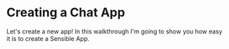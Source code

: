 # Creating a Chat App

Let's create a new app! In this walkthrough I'm going to show you how easy it is to create a Sensible App.
